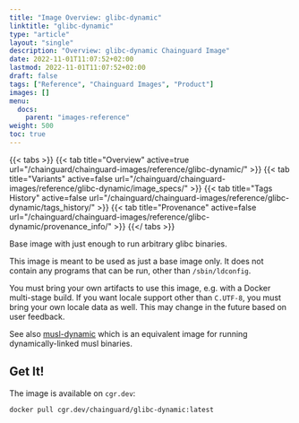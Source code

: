 ```yaml
---
title: "Image Overview: glibc-dynamic"
linktitle: "glibc-dynamic"
type: "article"
layout: "single"
description: "Overview: glibc-dynamic Chainguard Image"
date: 2022-11-01T11:07:52+02:00
lastmod: 2022-11-01T11:07:52+02:00
draft: false
tags: ["Reference", "Chainguard Images", "Product"]
images: []
menu:
  docs:
    parent: "images-reference"
weight: 500
toc: true
---
```


{{< tabs >}}
{{< tab title="Overview" active=true url="/chainguard/chainguard-images/reference/glibc-dynamic/" >}}
{{< tab title="Variants" active=false url="/chainguard/chainguard-images/reference/glibc-dynamic/image_specs/" >}}
{{< tab title="Tags History" active=false url="/chainguard/chainguard-images/reference/glibc-dynamic/tags_history/" >}}
{{< tab title="Provenance" active=false url="/chainguard/chainguard-images/reference/glibc-dynamic/provenance_info/" >}}
{{</ tabs >}}



Base image with just enough to run arbitrary glibc binaries.

This image is meant to be used as just a base image only. It does not contain any programs that can be run, other than `/sbin/ldconfig`.

You must bring your own artifacts to use this image, e.g. with a Docker multi-stage build. If you want locale support other than `C.UTF-8`, you must bring your own locale data as well. This may change in the future based on user feedback.

See also [musl-dynamic](https://github.com/chainguard-images/images/tree/main/images/musl-dynamic) which is an equivalent image for running dynamically-linked musl binaries.

## Get It!

The image is available on `cgr.dev`:

```
docker pull cgr.dev/chainguard/glibc-dynamic:latest
```

